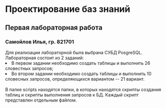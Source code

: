 <h1>Проектирование баз знаний</h1>
<h2>Первая лабораторная работа</h2>
<h3>Самойлов Илья, гр. 821701</h3>
Для реализации лабораторной была выбрана СУБД PosgreSQL.<br/>
Лабораторная состоит из 2 заданий:<br/>
<li>В первом задании необходимо создать таблицы и выполнить 26 словестных запросов;</li>
<li>Во втором задании необходимо создать таблицы и выполнить 10 словесных запросов, определяющихся вариантом -- 21 вариант.</li><br/>
В папке scripts находятся папки, в которых находятся скрипты создания таблиц и скрипты выполнения запросов к БД. Каждый скрипт представлен отдельным файлом.
